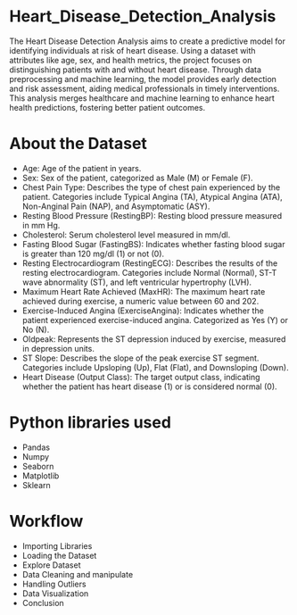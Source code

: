 # Heart_Disease_Detection_Analysis
The Heart Disease Detection Analysis aims to create a predictive model for identifying individuals at risk of heart disease. Using a dataset with attributes like age, sex, and health metrics, the project focuses on distinguishing patients with and without heart disease. Through data preprocessing and machine learning, the model provides early detection and risk assessment, aiding medical professionals in timely interventions. This analysis merges healthcare and machine learning to enhance heart health predictions, fostering better patient outcomes.

# About the Dataset

- Age: Age of the patient in years.
- Sex: Sex of the patient, categorized as Male (M) or Female (F).
- Chest Pain Type: Describes the type of chest pain experienced by the patient. Categories include Typical Angina (TA), Atypical Angina (ATA), Non-Anginal Pain (NAP), and Asymptomatic (ASY).
- Resting Blood Pressure (RestingBP): Resting blood pressure measured in mm Hg.
- Cholesterol: Serum cholesterol level measured in mm/dl.
- Fasting Blood Sugar (FastingBS): Indicates whether fasting blood sugar is greater than 120 mg/dl (1) or not (0).
- Resting Electrocardiogram (RestingECG): Describes the results of the resting electrocardiogram. Categories include Normal (Normal), ST-T wave abnormality (ST), and left ventricular hypertrophy (LVH).
- Maximum Heart Rate Achieved (MaxHR): The maximum heart rate achieved during exercise, a numeric value between 60 and 202.
- Exercise-Induced Angina (ExerciseAngina): Indicates whether the patient experienced exercise-induced angina. Categorized as Yes (Y) or No (N).
- Oldpeak: Represents the ST depression induced by exercise, measured in depression units.
- ST Slope: Describes the slope of the peak exercise ST segment. Categories include Upsloping (Up), Flat (Flat), and Downsloping (Down).
- Heart Disease (Output Class): The target output class, indicating whether the patient has heart disease (1) or is considered normal (0).

# Python libraries used 
- Pandas
- Numpy
- Seaborn
- Matplotlib
- Sklearn

# Workflow
- Importing Libraries
- Loading the Dataset
- Explore Dataset
- Data Cleaning and manipulate
- Handling Outliers
- Data Visualization
- Conclusion
